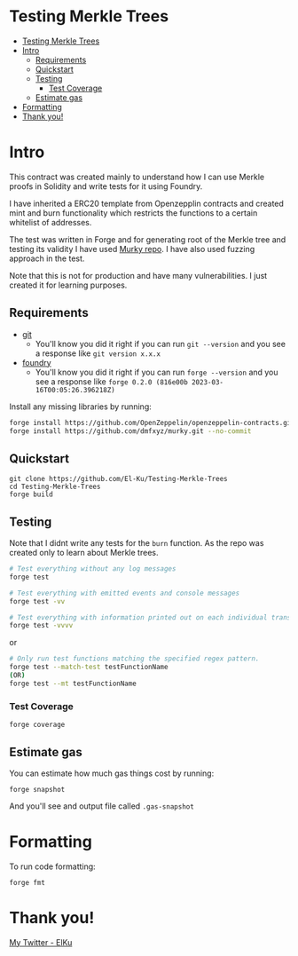 # Testing Merkle Trees

- [Testing Merkle Trees](#testing-merkle-trees)
- [Intro](#intro)
  - [Requirements](#requirements)
  - [Quickstart](#quickstart)
  - [Testing](#testing)
    - [Test Coverage](#test-coverage)
  - [Estimate gas](#estimate-gas)
- [Formatting](#formatting)
- [Thank you!](#thank-you)



# Intro

This contract was created mainly to understand how I can use Merkle proofs in Solidity and write tests for it using Foundry.

I have inherited a ERC20 template from Openzepplin contracts and created mint and burn functionality which restricts the functions to a certain whitelist of addresses. 

The test was written in Forge and for generating root of the Merkle tree and testing its validity I have used [Murky repo](https://github.com/dmfxyz/murky/). I have also used fuzzing approach in the test.

Note that this is not for production and have many vulnerabilities. I just created it for learning purposes.

## Requirements

- [git](https://git-scm.com/book/en/v2/Getting-Started-Installing-Git)
  - You'll know you did it right if you can run `git --version` and you see a response like `git version x.x.x`
- [foundry](https://getfoundry.sh/)
  - You'll know you did it right if you can run `forge --version` and you see a response like `forge 0.2.0 (816e00b 2023-03-16T00:05:26.396218Z)`


Install any missing libraries by running:
```bash
forge install https://github.com/OpenZeppelin/openzeppelin-contracts.git --no-commit
forge install https://github.com/dmfxyz/murky.git --no-commit
```

## Quickstart

```
git clone https://github.com/El-Ku/Testing-Merkle-Trees
cd Testing-Merkle-Trees
forge build
```

## Testing

Note that I didnt write any tests for the `burn` function. As the repo was created only to learn about Merkle trees.

```bash
# Test everything without any log messages
forge test

# Test everything with emitted events and console messages
forge test -vv

# Test everything with information printed out on each individual transaction
forge test -vvvv
```

or 

```bash
# Only run test functions matching the specified regex pattern.
forge test --match-test testFunctionName
(OR)
forge test --mt testFunctionName
```

### Test Coverage

```
forge coverage
```

## Estimate gas

You can estimate how much gas things cost by running:

```
forge snapshot
```

And you'll see and output file called `.gas-snapshot`


# Formatting


To run code formatting:
```
forge fmt
```


# Thank you!

[My Twitter - ElKu](https://twitter.com/ElKu_crypto)
